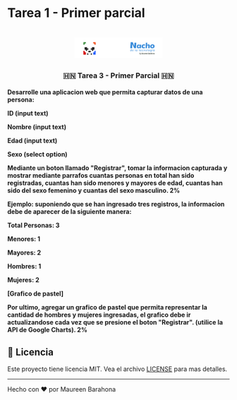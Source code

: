 # Tarea 1 - Primer parcial

<h1 align="center">
    <img alt="Logo Maureen" title="#Maureen" src="/assets/Logo-Maureen-Barahona.png" width="200px" />
</h1>

<h3 align="center">
  🇭🇳 Tarea 3 - Primer Parcial 🇭🇳 
</h3>

<h4>
Desarrolle una aplicacion web que permita capturar datos de una persona:

 

ID (input text)

Nombre (input text)

Edad (input text)

Sexo (select option)

 

Mediante un boton llamado "Registrar", tomar la informacion capturada y mostrar mediante parrafos cuantas personas en total han sido registradas, cuantas han sido menores y mayores de edad, cuantas han sido del sexo femenino y cuantas del sexo masculino. 2%

 

Ejemplo: suponiendo que se han ingresado tres registros, la informacion debe de aparecer de la siguiente manera:

 

Total Personas: 3

Menores: 1

Mayores: 2

Hombres: 1

Mujeres: 2

 

[Grafico de pastel]

 

Por ultimo, agregar un grafico de pastel que permita representar la cantidad de hombres y mujeres ingresadas, el grafico debe ir actualizandose cada vez que se presione el boton "Registrar". (utilice la API de Google Charts). 2%


</h4>


## :memo: Licencia

Este proyecto tiene licencia MIT. Vea el archivo [LICENSE](Readme.md) para mas detalles.

---

Hecho con ♥ por Maureen Barahona 